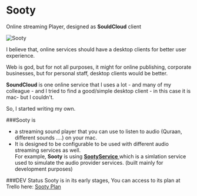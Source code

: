 Sooty
=====

Online streaming Player, designed as **SouldCloud** client 


![Sooty](https://raw.githubusercontent.com/MuhammadHewedy/Sooty/master/Sooty.png "Sooty")





I believe that, online services should have a desktop clients for better user experience.  

Web is god, but for not all purposes, it might for online publishing, corporate businesses, but for personal staff, desktop clients would be better.

**SoundCloud** is one online service that I uses a lot - and many of my colleague - and I tried to find a good/simple desktop client - in this case it is mac- but I couldn't.

So, I started writing my own.

###Sooty is
  - a streaming sound player that you can use to listen to audio (Quraan, different sounds ....) on your mac.  
  - It is designed to be configurable to be used with different audio streaming services as well.   
  For example, **Sooty** is using [**SootyService** ](https://github.com/MuhammadHewedy/SootyService "SootyService") which is a simlation service used to simulate the audio provider services. (built mainly for development purposes)

###DEV Status
Sooty is in its early stages, You can access to its plan at Trello here: [Sooty Plan](https://trello.com/b/CZw9cygi/sooty-plan "Sooty Plan")

